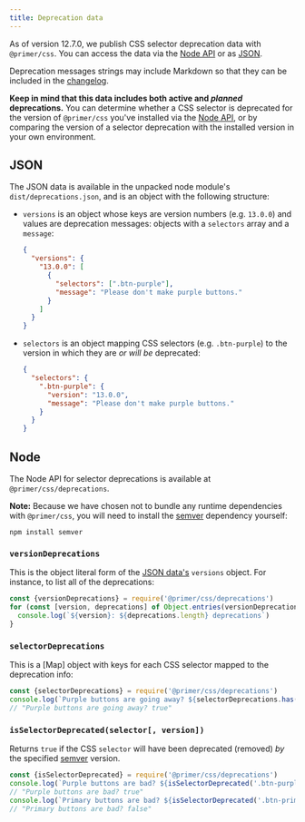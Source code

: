 ```yaml
---
title: Deprecation data
---
```


As of version 12.7.0, we publish CSS selector deprecation data with
`@primer/css`. You can access the data via the [Node API](#node) or as
[JSON](#json).

Deprecation messages strings may include Markdown so that they can be included
in the [changelog](https://github.com/primer/css/tree/master/CHANGELOG.md).

**Keep in mind that this data includes both active and _planned_
deprecations.** You can determine whether a CSS selector is deprecated for the
version of `@primer/css` you've installed via the [Node API](#node), or by
comparing the version of a selector deprecation with the installed version in
your own environment.

## JSON

The JSON data is available in the unpacked node module's `dist/deprecations.json`, and is an object with the following structure:

* `versions` is an object whose keys are version numbers (e.g. `13.0.0`) and values are deprecation messages: objects with a `selectors` array and a `message`:

    ```json
    {
      "versions": {
        "13.0.0": [
          {
            "selectors": [".btn-purple"],
            "message": "Please don't make purple buttons."
          }
        ]
      }
    }
    ```

* `selectors` is an object mapping CSS selectors (e.g. `.btn-purple`) to the version in which they are _or will be_ deprecated:

    ```json
    {
      "selectors": {
        ".btn-purple": {
          "version": "13.0.0",
          "message": "Please don't make purple buttons."
        }
      }
    }
    ```

## Node

The Node API for selector deprecations is available at
`@primer/css/deprecations`.

**Note:** Because we have chosen not to bundle any runtime dependencies with
`@primer/css`, you will need to install the [semver] dependency yourself:

```shell
npm install semver
```

### `versionDeprecations`
This is the object literal form of the [JSON data's](#json) `versions` object.
For instance, to list all of the deprecations:

```js
const {versionDeprecations} = require('@primer/css/deprecations')
for (const [version, deprecations] of Object.entries(versionDeprecations)) {
  console.log(`${version}: ${deprecations.length} deprecations`)
}
```

### `selectorDeprecations`
This is a [Map] object with keys for each CSS selector mapped to the deprecation info:

```js
const {selectorDeprecations} = require('@primer/css/deprecations')
console.log(`Purple buttons are going away? ${selectorDeprecations.has('.btn-purple')}`)
// "Purple buttons are going away? true"
```

### `isSelectorDeprecated(selector[, version])`
Returns `true` if the CSS `selector` will have been deprecated (removed) _by_ the specified [semver] version.

```js
const {isSelectorDeprecated} = require('@primer/css/deprecations')
console.log(`Purple buttons are bad? ${isSelectorDeprecated('.btn-purple')}`)
// "Purple buttons are bad? true"
console.log(`Primary buttons are bad? ${isSelectorDeprecated('.btn-primary')}`)
// "Primary buttons are bad? false"
```

[semver]: https://npm.im/semver
